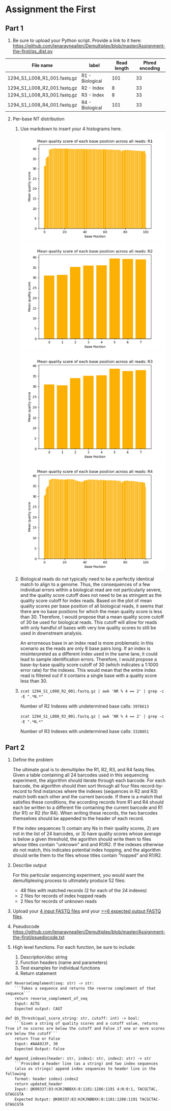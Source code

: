 # Assignment the First

## Part 1
1. Be sure to upload your Python script. Provide a link to it here: https://github.com/lenarayneallen/Demultiplex/blob/master/Assignment-the-first/qs_dist.py

| File name | label | Read length | Phred encoding |
|---|---|---|---|
| 1294_S1_L008_R1_001.fastq.gz |R1 - Biological|101|33|
| 1294_S1_L008_R2_001.fastq.gz |R2 - Index|8|33|
| 1294_S1_L008_R3_001.fastq.gz |R3 - Index|8|33|
| 1294_S1_L008_R4_001.fastq.gz |R4 - Biological|101|33|

2. Per-base NT distribution
    1. Use markdown to insert your 4 histograms here.
    ![alt text](./hist_R1.png)
    ![alt text](./hist_R2.png)
    ![alt text](./hist_R3.png)
    ![alt text](./hist_R4.png)

    2.  
        Biological reads do not typically need to be a perfectly identical match to align to a genome. Thus, the consequences of a few individual errors within a biological read are not particularly severe, and the quality score cutoff does not need to be as stringent as the quality score cutoff for index reads. Based on the plot of mean quality scores per base position of all biological reads, it seems that there are no base positions for which the mean quality score is less than 30. Therefore, I would propose that a mean quality score cutoff of 30 be used for biological reads. This cutoff will allow for reads with only handful of bases with very low quality scores to still be used in downstream analysis. 


        An errorneous base in an index read is more problematic in this scenario as the reads are only 8 base pairs long. If an index is misinterpreted as a different index used in the same lane, it could lead to sample identification errors. Therefore, I would propose a base-by-base quality score cutoff of 30 (which indicates a 1:1000 error rate) for the indexes. This would mean that the entire index read is filtered out if it contains a single base with a quality score less than 30. 


    3. `zcat 1294_S1_L008_R2_001.fastq.gz | awk 'NR % 4 == 2' | grep -c -E ".*N.*"`
   
         Number of R2 Indexes with undetermined base calls: `3976613`

        `zcat 1294_S1_L008_R3_001.fastq.gz | awk 'NR % 4 == 2' | grep -c -E ".*N.*"`

        Number of R3 Indexes with undetermined base calls: `3328051`

## Part 2
1. Define the problem

    The ultimate goal is to demultiplex the R1, R2, R3, and R4 fastq files. Given a table containing all 24 barcodes used in this sequencing experiment, the algorithm should iterate through each barcode. For each barcode, the algorithm should then sort through all four files record-by-record to find instances where the indexes (sequences in R2 and R3) match both each other and the current barcode. If there is a match that satisfies these conditions, the according records from R1 and R4 should each be written to a different file containing the current barcode and R1 (for R1) or R2 (for R4). When writing these records, the two barcodes themselves should be appended to the header of each record. 

    If the index sequences 1) contain any Ns in their quality scores, 2) are not in the list of 24 barcodes, or 3) have quality scores whose average is below a given threshold, the agorithm should write them to files whose titles contain "unknown" and and R1/R2. If the indexes otherwise do not match, this indicates potential index hopping, and the algorithm should write them to the files whose titles contain "hopped" and R1/R2. 

2. Describe output

    For this particular sequencing experiment, you would want the demultiplexing process to ultimately produce 52 files:

    - 48 files with matched records (2 for each of the 24 indexes)
    - 2 files for records of index hopped reads
    - 2 files for records of unknown reads

3. Upload your [4 input FASTQ files](../TEST-input_FASTQ) and your [>=6 expected output FASTQ files](../TEST-output_FASTQ).
4. Pseudocode https://github.com/lenarayneallen/Demultiplex/blob/master/Assignment-the-first/psuedocode.txt
5. High level functions. For each function, be sure to include:
    1. Description/doc string
    2. Function headers (name and parameters)
    3. Test examples for individual functions
    4. Return statement

```
def ReverseComplement(seq: str) -> str:
	```Takes a sequence and returns the reverse complement of that sequence```
	return reverse_complement_of_seq
	Input: ACTG
	Expected output: CAGT
```
```
def QS_Thresh(qual_score_string: str, cutoff: int) -> bool:
	```Given a string of quality scores and a cutoff value, returns True if no scores are below the cutoff and False if one or more scores are below the cutoff```
    return True or False
	Input: #AAA9JJF, 30
    Expected Output: False
```
```
def Append_indexes(header: str, index1: str, index2: str) -> str
    ```Provided a header line (as a string) and two index sequences 
    (also as strings) append index sequences to header line in the following
    format: header index1-index2
    return updated_header
    Input: @K00337:83:HJKJNBBXX:8:1101:1286:1191 4:N:0:1, TACGCTAC, GTAGCGTA
    Expected Output: @K00337:83:HJKJNBBXX:8:1101:1286:1191 TACGCTAC-GTAGCGTA
```
